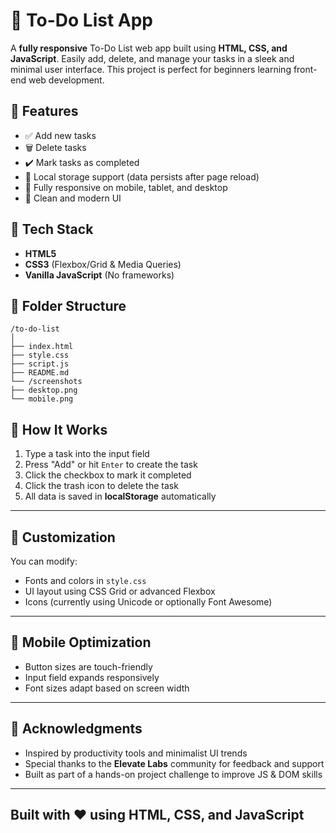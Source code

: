 # 📝 To-Do List App

A **fully responsive** To-Do List web app built using **HTML, CSS, and JavaScript**. Easily add, delete, and manage your tasks in a sleek and minimal user interface. This project is perfect for beginners learning front-end web development.

## 🚀 Features

- ✅ Add new tasks
- 🗑️ Delete tasks
- ✔️ Mark tasks as completed
- 💾 Local storage support (data persists after page reload)
- 📱 Fully responsive on mobile, tablet, and desktop
- 🌙 Clean and modern UI


## 🔧 Tech Stack

- **HTML5**
- **CSS3** (Flexbox/Grid & Media Queries)
- **Vanilla JavaScript** (No frameworks)

## 📁 Folder Structure
```
/to-do-list
│
├── index.html
├── style.css
├── script.js
├── README.md
└── /screenshots
├── desktop.png
└── mobile.png
```

## 🧩 How It Works

1. Type a task into the input field
2. Press "Add" or hit `Enter` to create the task
3. Click the checkbox to mark it completed
4. Click the trash icon to delete the task
5. All data is saved in **localStorage** automatically

---

## 🔧 Customization

You can modify:

- Fonts and colors in `style.css`
- UI layout using CSS Grid or advanced Flexbox
- Icons (currently using Unicode or optionally Font Awesome)

---

## 📱 Mobile Optimization

- Button sizes are touch-friendly
- Input field expands responsively
- Font sizes adapt based on screen width

---

## 🙏 Acknowledgments

- Inspired by productivity tools and minimalist UI trends  
- Special thanks to the **Elevate Labs** community for feedback and support  
- Built as part of a hands-on project challenge to improve JS & DOM skills

---

## Built with ❤️ using HTML, CSS, and JavaScript
